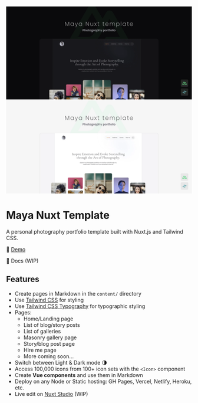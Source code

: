 ![Maya Nuxt Template](./cover-dark.webp#gh-dark-mode-only)
![Maya Nuxt Template](./cover-light.webp#gh-light-mode-only)

# Maya Nuxt Template

A personal photography portfolio template built with Nuxt.js and Tailwind CSS.

👀 [Demo](https://maya-nuxt-template.vercel.app)

📖 Docs (WIP)

## Features

- Create pages in Markdown in the `content/` directory
- Use [Tailwind CSS](https://tailwindcss.com/) for styling
- Use [Tailwind CSS Typography](https://tailwindcss.com/docs/typography-plugin) for typographic styling
- Pages:
  - Home/Landing page
  - List of blog/story posts
  - List of galleries
  - Masonry gallery page
  - Story/blog post page
  - Hire me page
  - More coming soon...
- Switch between Light & Dark mode 🌗
- Access 100,000 icons from 100+ icon sets with the `<Icon>` component
- Create **Vue components** and use them in Markdown
- Deploy on any Node or Static hosting: GH Pages, Vercel, Netlify, Heroku, etc.
- Live edit on [Nuxt Studio](https://nuxt.studio) (WIP)